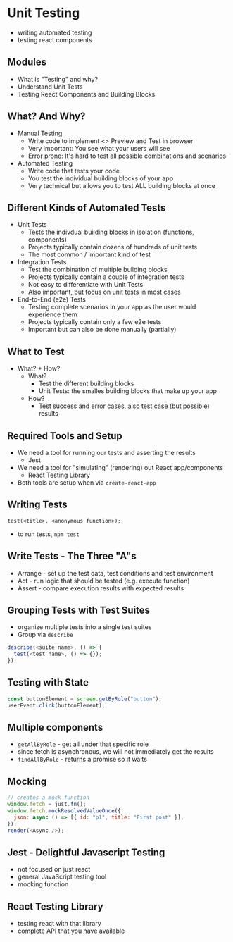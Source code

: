 # Unit Testing

- writing automated testing
- testing react components

## Modules

- What is "Testing" and why?
- Understand Unit Tests
- Testing React Components and Building Blocks

## What? And Why?

- Manual Testing
  - Write code to implement <> Preview and Test in browser
  - Very important: You see what your users will see
  - Error prone: It's hard to test all possible combinations and scenarios
- Automated Testing
  - Write code that tests your code
  - You test the individual building blocks of your app
  - Very technical but allows you to test ALL building blocks at once

## Different Kinds of Automated Tests

- Unit Tests
  - Tests the indivdual building blocks in isolation (functions, components)
  - Projects typically contain dozens of hundreds of unit tests
  - The most common / important kind of test
- Integration Tests
  - Test the combination of multiple building blocks
  - Projects typically contain a couple of integration tests
  - Not easy to differentiate with Unit Tests
  - Also important, but focus on unit tests in most cases
- End-to-End (e2e) Tests
  - Testing complete scenarios in your app as the user would experience them
  - Projects typically contain only a few e2e tests
  - Important but can also be done manually (partially)

## What to Test

- What? + How?
  - What?
    - Test the different building blocks
    - Unit Tests: the smalles building blocks that make up your app
  - How?
    - Test success and error cases, also test case (but possible) results

## Required Tools and Setup

- We need a tool for running our tests and asserting the results
  - Jest
- We need a tool for "simulating" (rendering) out React app/components
  - React Testing Library
- Both tools are setup when via `create-react-app`

## Writing Tests

`test(<title>, <anonymous function>);`

- to run tests, `npm test`

## Write Tests - The Three "A"s

- Arrange - set up the test data, test conditions and test environment
- Act - run logic that should be tested (e.g. execute function)
- Assert - compare execution results with expected results

## Grouping Tests with Test Suites

- organize multiple tests into a single test suites
- Group via `describe`

```js
describe(<suite name>, () => {
  test(<test name>, () => {});
});

```

## Testing with State

```js
const buttonElement = screen.getByRole("button");
userEvent.click(buttonElement);
```

## Multiple components

- `getAllByRole` - get all under that specific role
- since fetch is asynchronous, we will not immediately get the results
- `findAllByRole` - returns a promise so it waits

## Mocking

```js
// creates a mock function
window.fetch = just.fn();
window.fetch.mockResolvedValueOnce({
  json: async () => [{ id: "p1", title: "First post" }],
});
render(<Async />);
```

## Jest - Delightful Javascript Testing
- not focused on just react
- general JavaScript testing tool
- mocking function

## React Testing Library
- testing react with that library
- complete API that you have available